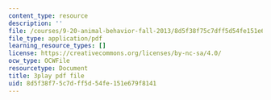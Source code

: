 ```yaml
---
content_type: resource
description: ''
file: /courses/9-20-animal-behavior-fall-2013/8d5f38f75c7dff5d54fe151e679f8141_472225.pdf
file_type: application/pdf
learning_resource_types: []
license: https://creativecommons.org/licenses/by-nc-sa/4.0/
ocw_type: OCWFile
resourcetype: Document
title: 3play pdf file
uid: 8d5f38f7-5c7d-ff5d-54fe-151e679f8141
---
```


